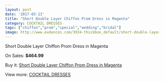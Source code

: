 ```yaml
---
layout: post
date: '2017-03-13'
title: "Short Double Layer Chiffon Prom Dress in Magenta"
category: COCKTAIL DRESSES
tags: ["chiffon","prom","special","wedding","bridal"]
image: http://www.eudances.com/3934-thickbox_default/short-double-layer-chiffon-prom-dress-in-magenta.jpg
---
```

Short Double Layer Chiffon Prom Dress in Magenta

On Sales: **$464.99**
<a href="https://www.eudances.com/en/cocktail-dresses/1316-short-double-layer-chiffon-prom-dress-in-magenta.html"><amp-img layout="responsive" width="600" height="600" src="//www.eudances.com/3934-thickbox_default/short-double-layer-chiffon-prom-dress-in-magenta.jpg" alt="Short Double Layer Chiffon Prom Dress in Magenta 0" /></a>
<a href="https://www.eudances.com/en/cocktail-dresses/1316-short-double-layer-chiffon-prom-dress-in-magenta.html"><amp-img layout="responsive" width="600" height="600" src="//www.eudances.com/3935-thickbox_default/short-double-layer-chiffon-prom-dress-in-magenta.jpg" alt="Short Double Layer Chiffon Prom Dress in Magenta 1" /></a>

Buy it: [Short Double Layer Chiffon Prom Dress in Magenta](https://www.eudances.com/en/cocktail-dresses/1316-short-double-layer-chiffon-prom-dress-in-magenta.html "Short Double Layer Chiffon Prom Dress in Magenta")

View more: [COCKTAIL DRESSES](https://www.eudances.com/en/14-cocktail-dresses "COCKTAIL DRESSES")